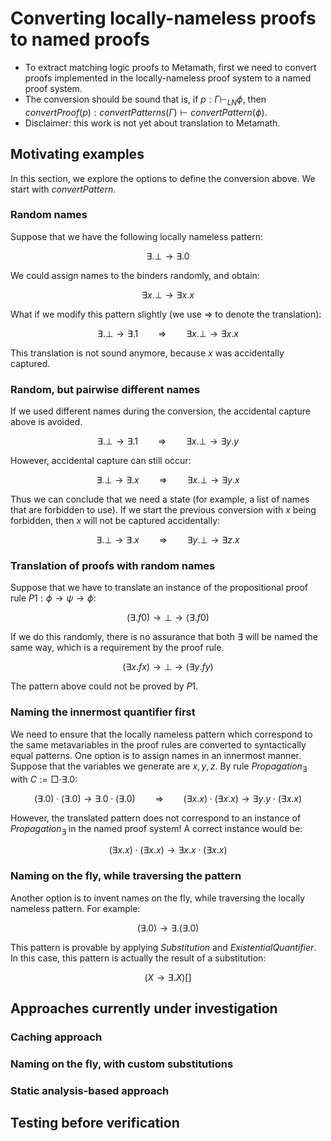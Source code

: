 # Converting locally-nameless proofs to named proofs

- To extract matching logic proofs to Metamath, first we need to convert proofs implemented in the locally-nameless proof system to a named proof system.
- The conversion should be sound that is, if $p : \Gamma \vdash_{LN} \phi$, then $convertProof(p) : convertPatterns(\Gamma) \vdash convertPattern(\phi)$.
- Disclaimer: this work is not yet about translation to Metamath.

## Motivating examples

In this section, we explore the options to define the conversion above. We start with $convertPattern$.

### Random names

Suppose that we have the following locally nameless pattern:

$$
\exists . \bot \to \exists . 0
$$

We could assign names to the binders randomly, and obtain:

$$
\exists x. \bot \to \exists x. x
$$

What if we modify this pattern slightly (we use $\Longrightarrow$ to denote the translation):

$$
\exists . \bot \to \exists . 1 \qquad\Longrightarrow\qquad \exists x. \bot \to \exists x. x
$$

This translation is not sound anymore, because $x$ was accidentally captured.

### Random, but pairwise different names

If we used different names during the conversion, the accidental capture above is avoided.

$$
\exists . \bot \to \exists . 1 \qquad\Longrightarrow\qquad \exists x. \bot \to \exists y. y
$$

However, accidental capture can still occur:

$$
\exists . \bot \to \exists . x \qquad\Longrightarrow\qquad \exists x. \bot \to \exists y. x
$$

Thus we can conclude that we need a state (for example, a list of names that are forbidden to use). If we start the previous conversion with $x$ being forbidden, then $x$ will not be captured accidentally:

$$
\exists . \bot \to \exists . x \qquad\Longrightarrow\qquad \exists y. \bot \to \exists z. x
$$

### Translation of proofs with random names

Suppose that we have to translate an instance of the propositional proof rule $P1 : \phi \to \psi \to \phi$:

$$
(\exists . f 0) \to \bot \to (\exists . f 0)
$$

If we do this randomly, there is no assurance that both $\exists$ will be named the same way, which is a requirement by the proof rule.

$$
(\exists x. f x) \to \bot \to (\exists y. f y)
$$

The pattern above could not be proved by $P1$.

### Naming the innermost quantifier first

We need to ensure that the locally nameless pattern which correspond to the same metavariables in the proof rules are converted to syntactically equal patterns. One option is to assign names in an innermost manner. Suppose that the variables we generate are $x,y,z$. By rule $Propagation_\exists$ with $C := \Box \cdot \exists . 0$:

$$
(\exists . 0) \cdot (\exists . 0) \to \exists . 0 \cdot (\exists . 0) \qquad\Longrightarrow\qquad
(\exists x. x) \cdot (\exists x. x) \to \exists y. y \cdot (\exists x. x)
$$

However, the translated pattern does not correspond to an instance of $Propagation_\exists$ in the named proof system! A correct instance would be:

$$
(\exists x. x) \cdot (\exists x. x) \to \exists x. x \cdot (\exists x. x)
$$

### Naming on the fly, while traversing the pattern

Another option is to invent names on the fly, while traversing the locally nameless pattern. For example:

$$
(\exists . 0) \to \exists . (\exists . 0)
$$

This pattern is provable by applying $Substitution$ and $Existential Quantifier$. In this case, this pattern is actually the result of a substitution:

$$
(X \to \exists . X)[]
$$

## Approaches currently under investigation

### Caching approach

### Naming on the fly, with custom substitutions

### Static analysis-based approach

## Testing before verification

